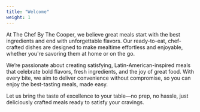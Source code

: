 ```yaml
---
title: "Welcome"
weight: 1
---
```


At The Chef By The Cooper, we believe great meals start with the best ingredients and end with unforgettable flavors. Our ready-to-eat, chef-crafted dishes are designed to make mealtime effortless and enjoyable, whether you're savoring them at home or on the go.

We’re passionate about creating satisfying, Latin-American-inspired meals that celebrate bold flavors, fresh ingredients, and the joy of great food. With every bite, we aim to deliver convenience without compromise, so you can enjoy the best-tasting meals, made easy.

Let us bring the taste of excellence to your table—no prep, no hassle, just deliciously crafted meals ready to satisfy your cravings.
